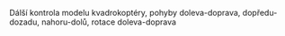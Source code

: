 Dálší kontrola modelu kvadrokoptéry, pohyby doleva-doprava, 
dopředu-dozadu, nahoru-dolů, rotace doleva-doprava
